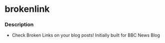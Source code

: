 # brokenlink

### Description
- Check Broken Links on your blog posts! Initially built for BBC News Blog
